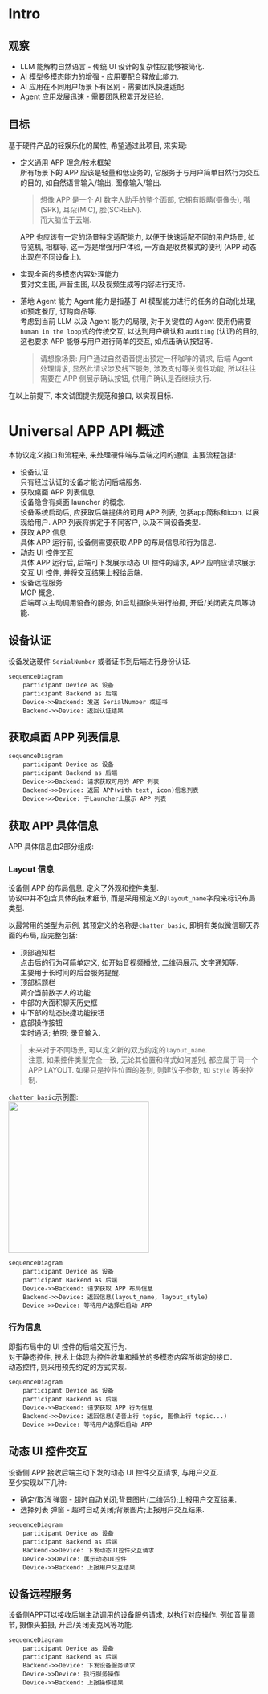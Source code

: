 # Intro
## 观察
* LLM 能解构自然语言 - 传统 UI 设计的复杂性应能够被简化.        
* AI 模型多模态能力的增强 - 应用要配合释放此能力.    
* AI 应用在不同用户场景下有区别 - 需要团队快速适配.    
* Agent 应用发展迅速 - 需要团队积累开发经验.     

## 目标
基于硬件产品的轻娱乐化的属性, 希望通过此项目, 来实现:    
* 定义通用 APP 理念/技术框架    
    所有场景下的 APP 应该是轻量和低业务的, 它服务于与用户简单自然行为交互的目的, 如自然语言输入/输出, 图像输入/输出.    
    > 想像 APP 是一个 AI 数字人助手的整个面部, 它拥有眼睛(摄像头), 嘴(SPK), 耳朵(MIC), 脸(SCREEN).    
    > 而大脑位于云端.    

    APP 也应该有一定的场景特定适配能力, 以便于快速适配不同的用户场景, 如导览机, 相框等, 这一方是增强用户体验, 一方面是收费模式的便利 (APP 动态出现在不同设备上).

* 实现全面的多模态内容处理能力    
    要对文生图, 声音生图, 以及视频生成等内容进行支持.

* 落地 Agent 能力
    Agent 能力是指基于 AI 模型能力进行的任务的自动化处理, 如预定餐厅, 订购商品等.    
    考虑到当前 LLM 以及 Agent 能力的局限, 对于关键性的 Agent 使用仍需要`human in the loop`式的传统交互, 以达到用户确认和 `auditing` (认证)的目的, 这也要求 APP 能够与用户进行简单的交互, 如点击确认按钮等.    
    > 请想像场景: 用户通过自然语音提出预定一杯咖啡的请求, 后端 Agent 处理请求, 显然此请求涉及线下服务, 涉及支付等关键性功能, 所以往往需要在 APP 侧展示确认按钮, 供用户确认是否继续执行.

在以上前提下, 本文试图提供规范和接口, 以实现目标.

# Universal APP API 概述
本协议定义接口和流程来, 来处理硬件端与后端之间的通信, 主要流程包括:
* 设备认证    
    只有经过认证的设备才能访问后端服务.
* 获取桌面 APP 列表信息    
    设备隐含有桌面 launcher 的概念.    
    设备系统启动后, 应获取后端提供的可用 APP 列表, 包括app简称和icon, 以展现给用户.
    APP 列表将绑定于不同客户, 以及不同设备类型.
* 获取 APP 信息    
    具体 APP 运行前, 设备侧需要获取 APP 的布局信息和行为信息.   
* 动态 UI 控件交互    
    具体 APP 运行后, 后端可下发展示动态 UI 控件的请求, APP 应响应请求展示 交互 UI 控件, 并将交互结果上报给后端.
* 设备远程服务    
    MCP 概念.    
    后端可以主动调用设备的服务, 如启动摄像头进行拍摄, 开启/关闭麦克风等功能.
## 设备认证
设备发送硬件 `SerialNumber` 或者证书到后端进行身份认证.
```mermaid
sequenceDiagram
    participant Device as 设备
    participant Backend as 后端
    Device->>Backend: 发送 SerialNumber 或证书
    Backend->>Device: 返回认证结果
```

## 获取桌面 APP 列表信息

```mermaid
sequenceDiagram
    participant Device as 设备
    participant Backend as 后端
    Device->>Backend: 请求获取可用的 APP 列表
    Backend->>Device: 返回 APP(with text, icon)信息列表
    Device->>Device: 于Launcher上展示 APP 列表
```

## 获取 APP 具体信息
APP 具体信息由2部分组成:
### Layout 信息
设备侧 APP 的布局信息, 定义了外观和控件类型.    
协议中并不包含具体的技术细节, 而是采用预定义的`layout_name`字段来标识布局类型.

以最常用的类型为示例, 其预定义的名称是`chatter_basic`, 即拥有类似微信聊天界面的布局, 应完整包括:
* 顶部通知栏    
    点击后的行为可简单定义, 如开始音视频播放, 二维码展示, 文字通知等.    
    主要用于长时间的后台服务提醒.    
* 顶部标题栏    
    简介当前数字人的功能
* 中部的大面积聊天历史框    
* 中下部的动态快捷功能按钮    
* 底部操作按钮    
    实时通话; 拍照; 录音输入.

> 未来对于不同场景, 可以定义新的双方约定的`layout_name`.    
> 注意, 如果控件类型完全一致, 无论其位置和样式如何差别, 都应属于同一个 APP LAYOUT.
> 如果只是控件位置的差别, 则建议子参数, 如 `Style` 等来控制.

`chatter_basic`示例图:    
    <img src="https://github.com/user-attachments/assets/709a2571-c7cf-4934-a8b8-3f7e8137e256" width="280" height="300" />

```mermaid
sequenceDiagram
    participant Device as 设备
    participant Backend as 后端
    Device->>Backend: 请求获取 APP 布局信息
    Backend->>Device: 返回信息(layout_name, layout_style)
    Device->>Device: 等待用户选择后启动 APP
```
### 行为信息    
即指布局中的 UI 控件的后端交互行为.    
对于静态控件, 技术上体现为控件收集和播放的多模态内容所绑定的接口.    
动态控件, 则采用预先约定的方式实现.
```mermaid
sequenceDiagram
    participant Device as 设备
    participant Backend as 后端
    Device->>Backend: 请求获取 APP 行为信息
    Backend->>Device: 返回信息(语音上行 topic, 图像上行 topic...)
    Device->>Device: 等待用户选择后启动 APP
```
    
## 动态 UI 控件交互
设备侧 APP 接收后端主动下发的动态 UI 控件交互请求, 与用户交互.    
至少实现以下几种:     
* 确定/取消 弹窗 - 超时自动关闭;背景图片(二维码?);上报用户交互结果.
* 选择列表 弹窗 - 超时自动关闭;背景图片;上报用户交互结果.

```mermaid
sequenceDiagram
    participant Device as 设备
    participant Backend as 后端
    Backend->>Device: 下发动态UI控件交互请求
    Device->>Device: 展示动态UI控件
    Device->>Backend: 上报用户交互结果
```

## 设备远程服务
设备侧APP可以接收后端主动调用的设备服务请求, 以执行对应操作.
例如音量调节, 摄像头拍摄, 开启/关闭麦克风等功能.
```mermaid
sequenceDiagram
    participant Device as 设备
    participant Backend as 后端
    Backend->>Device: 下发设备服务请求
    Device->>Device: 执行服务操作
    Device->>Backend: 上报操作结果
```
